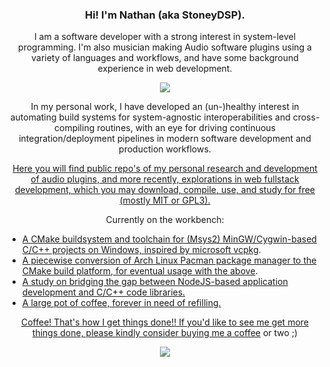 ### <p align="center">Hi! I'm Nathan (aka StoneyDSP).
</p>

<p align="center">I am a software developer with a strong interest in system-level programming. I'm also musician making Audio software plugins using a variety of languages and workflows, and have some background experience in web development.</p>

<p align="center"><img align="center" src="https://github-readme-stats.vercel.app/api/top-langs/?username=StoneyDSP&layout=compact&theme=tokyonight&langs_count=8" /></p>

<p align="center">In my personal work, I have developed an (un-)healthy interest in automating build systems for system-agnostic interoperabilities and cross-compiling routines, with an eye for driving continuous integration/deployment pipelines in modern software development and production workflows. 
</p>

<p align="center">
<a href= "https://stoneydsp.github.io/index.html">Here you will find public repo's of my personal research and development of audio plugins, and more recently, explorations in web fullstack development, which you may download, compile, use, and study for free (mostly MIT or GPL3).</a>
</p>

<p align="center">
Currently on the workbench: <br>
<ul>
  <li><a href="https://github.com/StoneyDSP/MSYS2-toolchain.git">A CMake buildsystem and toolchain for (Msys2) MinGW/Cygwin-based C/C++ projects on Windows, inspired by microsoft vcpkg</a>.</li>
  <li><a href="https://github.com/StoneyDSP/MSYS2-pacman.git">A piecewise conversion of Arch Linux Pacman package manager to the CMake build platform, for eventual usage with the above</a>.</li>
  <li><a href="https://github.com/cmodules/cmodules">A study on bridging the gap between NodeJS-based application development and C/C++ code libraries.</li>
  <li>A large pot of coffee, forever in need of refilling.</li>
</ul>
</p>

<p align="center">
Coffee! That's how I get things done!! If you'd like to see me get more things done, please kindly consider <a href="https://www.patreon.com/bePatron?u=8549187" data-patreon-widget-type="become-patron-button">buying me a coffee</a> or two ;)
</p>
<p align="center">
 <a href= "https://paypal.me/StoneyDSPAudio?country.x=ES&locale.x=en_US"><img src="https://www.paypalobjects.com/en_US/i/btn/btn_donate_SM.gif"/></a>
</p>

<p align="center">
<a href="https://www.patreon.com/bePatron?u=8549187"><data-patreon-widget-type="become-patron-button"></a>
</p>

